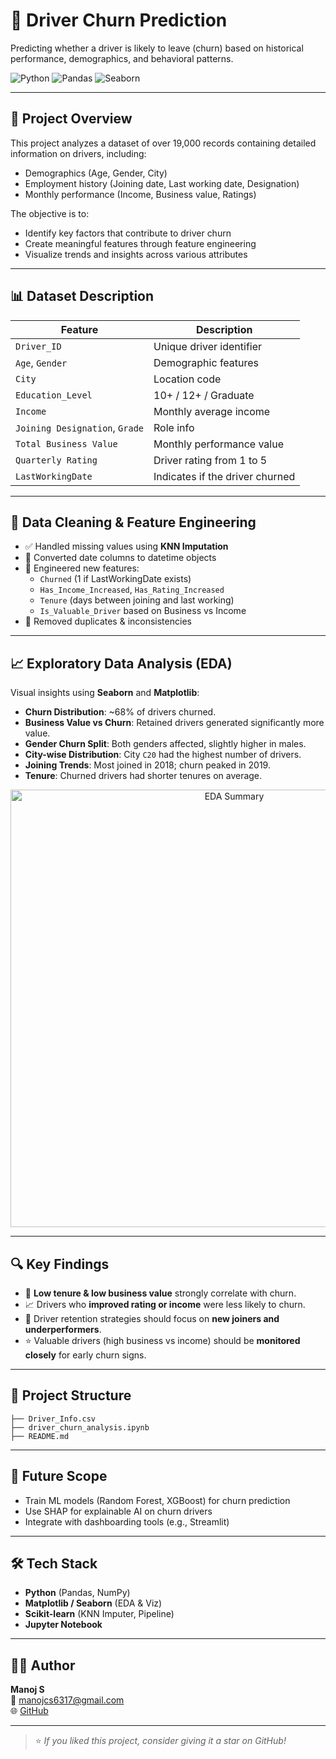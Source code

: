 # 🚕 Driver Churn Prediction

Predicting whether a driver is likely to leave (churn) based on historical performance, demographics, and behavioral patterns.

![Python](https://img.shields.io/badge/Python-3.10+-blue?logo=python)
![Pandas](https://img.shields.io/badge/Pandas-Data%20Wrangling-green?logo=pandas)
![Seaborn](https://img.shields.io/badge/Seaborn-Visualizations-orange?logo=seaborn)

---

## 📌 Project Overview

This project analyzes a dataset of over 19,000 records containing detailed information on drivers, including:
- Demographics (Age, Gender, City)
- Employment history (Joining date, Last working date, Designation)
- Monthly performance (Income, Business value, Ratings)

The objective is to:
- Identify key factors that contribute to driver churn
- Create meaningful features through feature engineering
- Visualize trends and insights across various attributes

---

## 📊 Dataset Description

| Feature              | Description |
|----------------------|-------------|
| `Driver_ID`          | Unique driver identifier |
| `Age`, `Gender`      | Demographic features |
| `City`               | Location code |
| `Education_Level`    | 10+ / 12+ / Graduate |
| `Income`             | Monthly average income |
| `Joining Designation`, `Grade` | Role info |
| `Total Business Value` | Monthly performance value |
| `Quarterly Rating`   | Driver rating from 1 to 5 |
| `LastWorkingDate`    | Indicates if the driver churned |

---

## 🔧 Data Cleaning & Feature Engineering

- ✅ Handled missing values using **KNN Imputation**
- 📆 Converted date columns to datetime objects
- 🧠 Engineered new features:
  - `Churned` (1 if LastWorkingDate exists)
  - `Has_Income_Increased`, `Has_Rating_Increased`
  - `Tenure` (days between joining and last working)
  - `Is_Valuable_Driver` based on Business vs Income
- 🧹 Removed duplicates & inconsistencies

---

## 📈 Exploratory Data Analysis (EDA)

Visual insights using **Seaborn** and **Matplotlib**:

- **Churn Distribution**: ~68% of drivers churned.
- **Business Value vs Churn**: Retained drivers generated significantly more value.
- **Gender Churn Split**: Both genders affected, slightly higher in males.
- **City-wise Distribution**: City `C20` had the highest number of drivers.
- **Joining Trends**: Most joined in 2018; churn peaked in 2019.
- **Tenure**: Churned drivers had shorter tenures on average.

<div align="center">
  <img src="https://github.com/manoj-sys-core/your-repo/assets/driver_churn_eda.png" alt="EDA Summary" width="700"/>
</div>

---

## 🔍 Key Findings

- 🔻 **Low tenure & low business value** strongly correlate with churn.
- 📈 Drivers who **improved rating or income** were less likely to churn.
- 📍 Driver retention strategies should focus on **new joiners and underperformers**.
- ⭐ Valuable drivers (high business vs income) should be **monitored closely** for early churn signs.

---

## 📁 Project Structure

```
├── Driver_Info.csv
├── driver_churn_analysis.ipynb
├── README.md
```

---

## 🧠 Future Scope

- Train ML models (Random Forest, XGBoost) for churn prediction
- Use SHAP for explainable AI on churn drivers
- Integrate with dashboarding tools (e.g., Streamlit)

---

## 🛠️ Tech Stack

- **Python** (Pandas, NumPy)
- **Matplotlib / Seaborn** (EDA & Viz)
- **Scikit-learn** (KNN Imputer, Pipeline)
- **Jupyter Notebook**

---

## 👨‍💻 Author

**Manoj S**  
📧 manojcs6317@gmail.com  
🌐 [GitHub](https://github.com/manoj-sys-core)

---

> ⭐ *If you liked this project, consider giving it a star on GitHub!*
